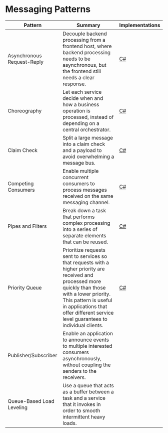 # Messaging Patterns

| Pattern | Summary | Implementations |
| --- | --- | --- |
| Asynchronous Request-Reply | Decouple backend processing from a frontend host, where backend processing needs to be asynchronous, but the frontend still needs a clear response. | [C#](https://docs.microsoft.com/en-us/azure/architecture/patterns/async-request-reply#example) |
| Choreography | Let each service decide when and how a business operation is processed, instead of depending on a central orchestrator. | [C#](https://docs.microsoft.com/en-us/azure/architecture/patterns/choreography#example) |
| Claim Check | Split a large message into a claim check and a payload to avoid overwhelming a message bus. | [C#](https://docs.microsoft.com/en-us/azure/architecture/patterns/claim-check#examples) |
| Competing Consumers | Enable multiple concurrent consumers to process messages received on the same messaging channel. | [C#](https://docs.microsoft.com/en-us/azure/architecture/patterns/competing-consumers#example) |
| Pipes and Filters | Break down a task that performs complex processing into a series of separate elements that can be reused. | [C#](https://docs.microsoft.com/en-us/azure/architecture/patterns/pipes-and-filters#example) |
| Priority Queue | Prioritize requests sent to services so that requests with a higher priority are received and processed more quickly than those with a lower priority. This pattern is useful in applications that offer different service level guarantees to individual clients. | [C#](https://docs.microsoft.com/en-us/azure/architecture/patterns/priority-queue#example) |
| Publisher/Subscriber | Enable an application to announce events to multiple interested consumers asynchronously, without coupling the senders to the receivers. |  |
| Queue-Based Load Leveling | Use a queue that acts as a buffer between a task and a service that it invokes in order to smooth intermittent heavy loads. |  |
